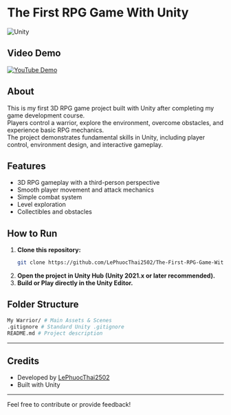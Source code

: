 # The First RPG Game With Unity

![Unity](https://img.shields.io/badge/Engine-Unity-fff.svg?style=flat&logo=unity)

## Video Demo

[![YouTube Demo](https://img.youtube.com/vi/ZfIUpxh8PNs/0.jpg)](https://www.youtube.com/watch?v=ZfIUpxh8PNs)

## About

This is my first 3D RPG game project built with Unity after completing my game development course.  
Players control a warrior, explore the environment, overcome obstacles, and experience basic RPG mechanics.  
The project demonstrates fundamental skills in Unity, including player control, environment design, and interactive gameplay.

## Features

- 3D RPG gameplay with a third-person perspective  
- Smooth player movement and attack mechanics  
- Simple combat system  
- Level exploration  
- Collectibles and obstacles

## How to Run

1. **Clone this repository:**
    ```bash
    git clone https://github.com/LePhuocThai2502/The-First-RPG-Game-With-Unity.git
    ```
2. **Open the project in Unity Hub (Unity 2021.x or later recommended).**
3. **Build or Play directly in the Unity Editor.**

## Folder Structure
```bash
My Warrior/ # Main Assets & Scenes
.gitignore # Standard Unity .gitignore
README.md # Project description
```
---

## Credits

- Developed by [LePhuocThai2502](https://github.com/LePhuocThai2502)
- Built with Unity

---

Feel free to contribute or provide feedback!


